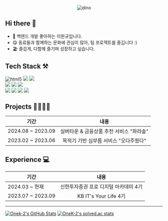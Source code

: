 
<div align="center">
  
![dino](https://github.com/OneK-2/OneK-2/assets/85729858/af24adf2-ea99-4f71-8087-ff1c6877ce0d)

</div>

## Hi there 👋
- 🌱 백엔드 개발 좋아하는 이원규입니다.
- 😋 동료들과 함께하는 문화에 관심이 많아, 팀 프로젝트를 즐깁니다 :)
- 🏖️ 즐겁게, 다함께 즐기며 성장하고 싶습니다.

## Tech Stack ⚒️
<p>
  <img alt="html5" src="https://img.shields.io/badge/-HTML5-E34F26?style=flat&logo=html5&logoColor=white"/>
  <img src="https://img.shields.io/badge/-CSS-1572B6?style=flat&logo=CSS3&logoColor=white"/>
  <img src="https://img.shields.io/badge/-JavaScript-F7DF1E?style=flat&logo=JavaScript&logoColor=white"/>
  <br>
  <img src="https://img.shields.io/badge/-Java-007396?style=flat&logo=Java&logoColor=white"/>
  <img src="https://img.shields.io/badge/Spring-6DB33F?style=flat&logo=spring&logoColor=white"/>
  <img src="https://img.shields.io/badge/Spring Boot-6DB33F?style=flat&logo=springboot&logoColor=white"/>
  <br>
  <img src="https://img.shields.io/badge/MySQL-4479A1?style=flat&logo=mysql&logoColor=white"/>
  <img src="https://img.shields.io/badge/-Oracle-F80000?style=flat&logo=Oracle&logoColor=white"/>
  <img src="https://img.shields.io/badge/AWS-FF9900?style=flat&logo=amazonaws&logoColor=white"/>
  <img src="https://img.shields.io/badge/Docker-2496ED?style=flat&logo=docker&logoColor=white"/>
</p>


## Projects 👨‍👩‍👦‍👦

| 기간                | 내용                                        | 
|---------------------|:---------------------------------------------:|
| 2024.08 ~ 2023.09   | 실버타운 & 금융상품 추천 서비스 "파라솔" |
| 2023.02 ~ 2023.06   | 목적기 기반 심부름 서비스 "오다주웠다" |


## Experience 💻

| 기간                | 내용                                        | 
|---------------------|:---------------------------------------------:|
| 2024.03 ~ 현재      | 신한투자증권 프로 디지털 아카데미 4기       |
| 2023.07 ~ 2023.09   | KB IT's Your Life 4기 |


---

[![Onek-2's GitHub Stats](https://github-readme-stats.vercel.app/api?username=Onek-2&include_all_commits=true&show_icons=true&icon_color=424242)](https://github.com/anuraghazra/github-readme-stats)
[![OneK-2's solved.ac stats](https://github-readme-solvedac.hyp3rflow.vercel.app/api/?handle=wonk98)](https://solved.ac/profile/wonk98)


<!--
**OneK-2/OneK-2** is a ✨ _special_ ✨ repository because its `README.md` (this file) appears on your GitHub profile.

![dino.gif](https://github.com/OneK-2/OneK-2/blob/main/dino.gif)
Here are some ideas to get you started:

- 🔭 I’m currently working on ...
- 🌱 I’m currently learning ...
- 👯 I’m looking to collaborate on ...
- 🤔 I’m looking for help with ...
- 💬 Ask me about ...
- 📫 How to reach me: ...
- 😄 Pronouns: ...
- ⚡ Fun fact: ...

[![Solved.ac Profile](http://mazassumnida.wtf/api/v2/generate_badge?boj=wonk98)](https://solved.ac/wonk98/)
[![Onek-2's GitHub stats](https://github-readme-stats.vercel.app/api?username=OneK-2&show_icons=true&theme=default)
![Onek-2's GitHub stats](https://github-readme-stats.vercel.app/api?username=OneK-2&show_icons=true&theme=default)

<div align="center">
💻Problem Solving

-->
